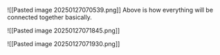 ![[Pasted image 20250127070539.png]]
Above is how everything will be connected together basically.

![[Pasted image 20250127071845.png]]

![[Pasted image 20250127071930.png]]